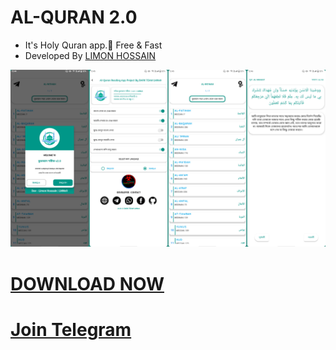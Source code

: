 # AL-QURAN 2.0
 - It's Holy Quran app.🥰 Free &amp; Fast
 - Developed By [LIMON HOSSAIN](https://t.me/x_LMNx9)

![](https://github.com/LMNx9-JOHNY/AL-QURAN.apk/blob/main/কোরআন_শরীফ_2.0.png)


# <a href="https://github.com/LMNx9-JOHNY/AL-QURAN.apk/raw/refs/heads/main/%E0%A6%95%E0%A7%8B%E0%A6%B0%E0%A6%86%E0%A6%A8_%E0%A6%B6%E0%A6%B0%E0%A7%80%E0%A6%AB_2.0.apk">DOWNLOAD NOW</a>

# [Join Telegram](https://t.me/+w84Y7jIUzPFmYzg1)
